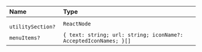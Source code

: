 | Name               | Type                                                             |
| :----------------- |:-----------------------------------------------------------------|
| ` utilitySection?` | `ReactNode`                                                      |
| `menuItems?`       | `{ text: string; url: string; iconName?: AcceptedIconNames; }[]` |
